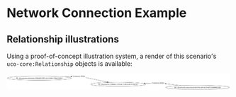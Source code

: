 # Network Connection Example


## Relationship illustrations

Using a proof-of-concept illustration system, a render of this scenario's `uco-core:Relationship` objects is available:

![figures/network_connection-relationships.svg](figures/network_connection-relationships.svg)

